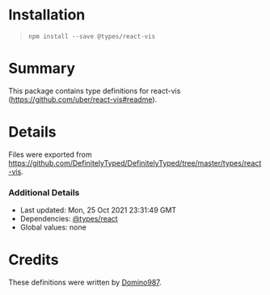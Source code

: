 # Installation
> `npm install --save @types/react-vis`

# Summary
This package contains type definitions for react-vis (https://github.com/uber/react-vis#readme).

# Details
Files were exported from https://github.com/DefinitelyTyped/DefinitelyTyped/tree/master/types/react-vis.

### Additional Details
 * Last updated: Mon, 25 Oct 2021 23:31:49 GMT
 * Dependencies: [@types/react](https://npmjs.com/package/@types/react)
 * Global values: none

# Credits
These definitions were written by [Domino987](https://github.com/Domino987).
